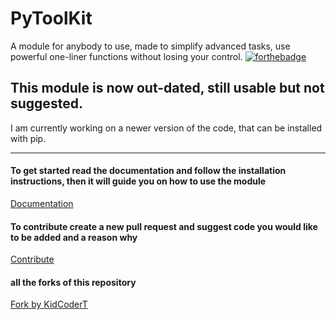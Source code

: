 # PyToolKit
A module for anybody to use, made to simplify advanced tasks, use powerful one-liner functions without losing your control.
[![forthebadge](https://forthebadge.com/images/badges/made-with-python.svg)](https://forthebadge.com)
## This module is now out-dated, still usable but not suggested.
I am currently working on a newer version of the code, that can be installed with pip.

<hr>

#### To get started read the documentation and follow the installation instructions, then it will guide you on how to use the module
[Documentation](https://sapphirekr.gitbook.io/how-to-use-pytoolkit/)

#### To contribute create a new pull request and suggest code you would like to be added and a reason why
[Contribute](https://github.com/Sapphire-code/PyToolKit/pulls)

#### all the forks of this repository
[Fork by KidCoderT](https://github.com/KidCoderT/systool-kit)
